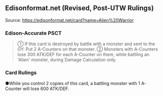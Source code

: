 
## Edisonformat.net (Revised, Post-UTW Rulings)

Source: https://edisonformat.net/card?name=Alien%20Warrior

### Edison-Accurate PSCT

> ① If this card is destroyed by battle with a monster and sent to the GY: Put 2 A-Counters on that monster.
> ② Monsters with A-Counters lose 300 ATK/DEF for each A-Counter on them, while battling an 'Alien' monster, during Damage Calculation only.

### Card Rulings

●While you control 2 copies of this card, a battling monster with 1 A-Counter will lose 600 ATK/DEF.
            